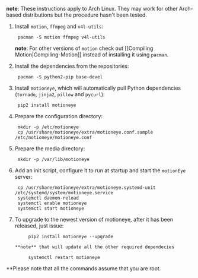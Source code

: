 **note**: These instructions apply to Arch Linux. They may work for other Arch-based distributions but the procedure hasn't been tested.

1. Install `motion`, `ffmpeg` and `v4l-utils`:

        pacman -S motion ffmpeg v4l-utils

    **note**: For other versions of `motion` check out [[Compiling Motion|Compiling-Motion]] instead of installing it using `pacman`.

2. Install the dependencies from the repositories:

        pacman -S python2-pip base-devel

3. Install `motioneye`, which will automatically pull Python dependencies (`tornado`, `jinja2`, `pillow` and `pycurl`):

        pip2 install motioneye

4. Prepare the configuration directory:

        mkdir -p /etc/motioneye
        cp /usr/share/motioneye/extra/motioneye.conf.sample /etc/motioneye/motioneye.conf

5. Prepare the media directory:

        mkdir -p /var/lib/motioneye

6. Add an init script, configure it to run at startup and start the `motionEye` server:

        cp /usr/share/motioneye/extra/motioneye.systemd-unit /etc/systemd/system/motioneye.service
        systemctl daemon-reload
        systemctl enable motioneye
        systemctl start motioneye

7. To upgrade to the newest version of motioneye, after it has been released, just issue:

            pip2 install motioneye --upgrade

       **note** that will update all the other required dependecies

            systemctl restart motioneye

**Please note that all the commands assume that you are root.